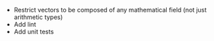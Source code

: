 - Restrict vectors to be composed of any mathematical field (not just arithmetic types)
- Add lint
- Add unit tests